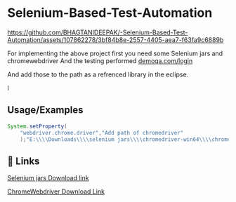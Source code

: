# 
# Selenium-Based-Test-Automation


https://github.com/BHAGTANIDEEPAK/-Selenium-Based-Test-Automation/assets/107862278/3bf84b8e-2557-4405-aea7-f63fa9c6889b


For implementing the above project first you need some Selenium jars and chromewebdriver
And the testing performed [demoqa.com/login](https://demoqa.com/login) 


And add those to the path as a refrenced library in the eclipse.

l




## Usage/Examples

```java
System.setProperty(
    "webdriver.chrome.driver","Add path of chromedriver"
    );"E:\\\\Downloads\\\\selenium jars\\\\chromedriver-win64\\\\chromedriver.exe");
```





## 🔗 Links
[Selenium jars Download link](https://chromedriver.chromium.org/downloads)

[ChromeWebdriver Download Link](https://www.selenium.dev/downloads/)





